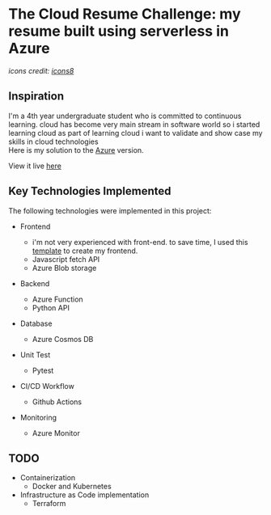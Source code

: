# The Cloud Resume Challenge: my resume built using serverless in Azure



_icons credit: [icons8](https://icons8.com/)_


## Inspiration
I'm a 4th year undergraduate student who is committed to continuous learning. cloud has become very main stream in software world so i started learning cloud as part of learning cloud i want to validate and  show case my skills in cloud technologies  
Here is my solution to the [Azure](https://cloudresumechallenge.dev/docs/the-challenge/azure/) version.

View it live [here]()


## Key Technologies Implemented

The following technologies were implemented in this project:
* Frontend
  * i'm not very experienced with front-end. to save time, I used this [template](https://www.styleshout.com/free-templates/ceevee/) to create my frontend.
  * Javascript fetch API
  * Azure Blob storage

* Backend
  * Azure Function
  * Python API

* Database
  * Azure Cosmos DB

* Unit Test
  * Pytest

* CI/CD Workflow
  * Github Actions

* Monitoring
  * Azure Monitor

## TODO
* Containerization
  * Docker and Kubernetes 
* Infrastructure as Code implementation
  * Terraform


